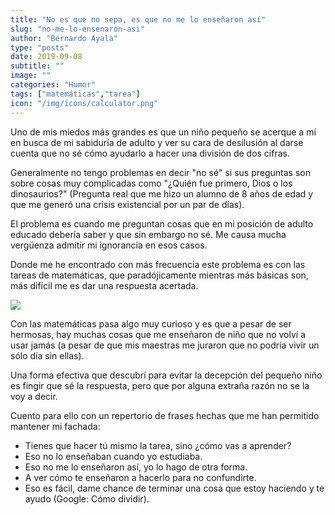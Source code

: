 ```yaml
---
title: "No es que no sepa, es que no me lo enseñaron así"
slug: "no-me-lo-ensenaron-asi"
author: "Bernardo Ayala"
type: "posts"
date: 2019-09-08
subtitle: ""
image: ""
categories: "Humor"
tags: ["matemáticas","tarea"]
icon: "/img/icons/calculator.png"
---
```

Uno de mis miedos más grandes es que un niño pequeño se acerque a mí en busca de mi sabiduría de adulto y ver su cara de desilusión al darse cuenta que no sé cómo ayudarlo a hacer una división de dos cifras. <!--more-->

Generalmente no tengo problemas en decir "no sé" si sus preguntas son sobre cosas muy complicadas como "¿Quién fue primero, Dios o los dinosaurios?" (Pregunta real que me hizo un alumno de 8 años de edad y que me generó una crisis existencial por un par de días).

El problema es cuando me preguntan cosas que en mi posición de adulto educado debería saber y que sin embargo no sé. Me causa mucha vergüenza admitir mi ignorancia en esos casos.

Donde me he encontrado con más frecuencia este problema es con las tareas de matemáticas, que paradójicamente mientras más básicas son, más difícil me es dar una respuesta acertada.

![](/img/calculating.webp)

Con las matemáticas pasa algo muy curioso y es que a pesar de ser hermosas, hay muchas cosas que me enseñaron de niño que no volví a usar jamás (a pesar de que mis maestras me juraron que no podría vivir un sólo día sin ellas).

Una forma efectiva que descubrí para evitar la decepción del pequeño niño es fingir que sé la respuesta, pero que por alguna extraña razón no se la voy a decir. 

Cuento para ello con un repertorio de frases hechas que me han permitido mantener mi fachada:

- Tienes que hacer tú mismo la tarea, sino ¿cómo vas a aprender?
- Eso no lo enseñaban cuando yo estudiaba.
- Eso no me lo enseñaron así, yo lo hago de otra forma.
- A ver cómo te enseñaron a hacerlo para no confundirte.
- Eso es fácil, dame chance de terminar una cosa que estoy haciendo y te ayudo (Google: Cómo dividir).